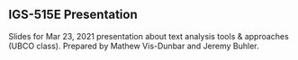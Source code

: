 ## IGS-515E Presentation
Slides for Mar 23, 2021 presentation about text analysis tools &amp; approaches (UBCO class). Prepared by Mathew Vis-Dunbar and Jeremy Buhler.
